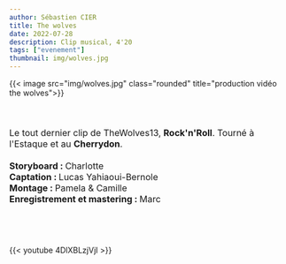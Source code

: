 ```yaml
---
author: Sébastien CIER
title: The wolves
date: 2022-07-28
description: Clip musical, 4'20
tags: ["evenement"]
thumbnail: img/wolves.jpg
---
```


{{< image src="img/wolves.jpg" class="rounded" title="production vidéo the wolves">}}

<p style='margin:0cm;font-size:16px;'>&nbsp;</p>
<p style='margin:0cm;font-size:16px;'>&nbsp;</p>
<p style='margin:0cm;font-size:16px;'>Le tout dernier clip de TheWolves13, <strong><b>Rock'n'Roll</b></strong>. Tourn&eacute; &agrave; l'Estaque et au <strong><b>Cherrydon</b></strong>.</p>
<p style='margin:0cm;font-size:16px;'>&nbsp;</p>
<p style='margin:0cm;font-size:16px;'><strong>Storyboard : </strong>Charlotte</p>
<p style='margin:0cm;font-size:16px;'><strong>Captation : </strong>Lucas Yahiaoui-Bernole</p>
<p style='margin:0cm;font-size:16px;'><strong>Montage : </strong>Pamela & Camille</p>
<p style='margin:0cm;font-size:16px;'><strong>Enregistrement et mastering : </strong>Marc</p>
<p style='margin:0cm;font-size:16px;'>&nbsp;</p>
<p style='margin:0cm;font-size:16px;'>&nbsp;</p>
<p style='margin:0cm;font-size:16px;'>&nbsp;</p>

{{< youtube 4DlXBLzjVjI >}}


